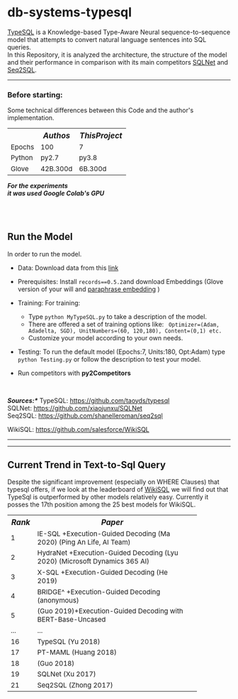 # db-systems-typesql

[TypeSQL](https://arxiv.org/abs/1804.09769) is a Knowledge-based Type-Aware Neural sequence-to-sequence model that attempts to convert natural language sentences into SQL queries. <br>
In this Repository, it is analyzed the architecture, the structure of the model and their performance in comparison with its main competitors [SQLNet](https://arxiv.org/abs/1711.04436) and [Seq2SQL](https://arxiv.org/abs/1709.00103).

***

### Before starting:

Some technical differences between this Code and the author's implementation. 
<br>
<table style="margin-right: auto; width:85%;font-size:15px;border:1px;">
  <tr style="font-size:115%;font-weight:bold;font-style:italic; ">
    <th > </th> <th >Authos</th> <th>ThisProject</th>     
  </tr>
  <tr>
    <td>Epochs</td> <td>100</td> <td>7</td>  
  </tr>
  <tr>
    <td>Python</td> <td>py2.7 </td> <td>py3.8</td> 
  </tr>
    <tr> 
    <td>Glove</td> <td>  42B.300d </td>  <td> 6B.300d</td> 
  </tr> 
</table>
<B><i>For the experiments <br> it was used Google Colab's GPU</i></B>

<br> <br> 


## Run the Model
In order to run the model.
* Data: Download data from this [link](https://drive.google.com/file/d/1CGIRCjwf2bgmWl3UyjY1yJpP4nU---Q0/view)
* Prerequisites: Install ` records==0.5.2 `and download Embeddings (Glove version of your will and [paraphrase embedding](https://drive.google.com/file/d/1iWTowxEG1-KZyq-fHP6cb6dNqMh4eHiN/view) )

* Training: For training:
     * Type `python MyTypeSQL.py` to take a description of the model.
     * There are offered a set of training options like: ` Optimizer=(Adam, Adadelta, SGD), UnitNumbers=(60, 120,180), Content=(0,1) etc.`
     * Customize your model according to your own needs.
* Testing: To run the default model (Epochs:7, Units:180, Opt:Adam) type `python Testing.py`  or follow the description to test your model.
* Run competitors with **py2Competitors**
 

<br>



<B><i>Sources:*</i></B>
TypeSQL: https://github.com/taoyds/typesql <br>
SQLNet:  https://github.com/xiaojunxu/SQLNet <br>
Seq2SQL: https://github.com/shanelleroman/seq2sql

WikiSQL: https://github.com/salesforce/WikiSQL 

***
 
***

## Current Trend  in Text-to-Sql Query

Despite the significant improvement (especially on WHERE Clauses) that typesql offers, if we look at the leaderboard of [WikiSQL](https://github.com/salesforce/WikiSQL) we will find out that TypeSql is outperformed by other models relatively easy. 
Currently it posses the 17th position among the 25 best models for WikiSQL.

<table style="margin-right: auto; width:85%;font-size:15px;border:1px;">
  <tr style="font-size:115%;font-weight:bold;font-style:italic; ">
    <th >Rank </th> <th >Paper</th>  
  </tr>
  <tr>
 <td>1</td> 
    <td>IE-SQL
+Execution-Guided Decoding
(Ma 2020)
(Ping An Life, AI Team)</td>  
  </tr>
  <tr>
 <td>2</td> 
    <td>HydraNet
+Execution-Guided Decoding
(Lyu 2020)
(Microsoft Dynamics 365 AI)
  </tr>
  <tr>
 <td>3</td> 
    <td>
 X-SQL
+Execution-Guided Decoding
(He 2019)</td> 
  </tr>
  <tr>
 <td>4</td> 
    <td>BRIDGE^
+Execution-Guided Decoding
(anonymous)  <td>  
  </tr>
  <tr>
 <td>5</td> 
    <td>(Guo 2019)+Execution-Guided Decoding with BERT-Base-Uncased  </td>  
  </tr>
 <tr>
 <td>...</td> <td>...</td>  
</tr>
  <tr>
    <td>16</td> 
    <td>TypeSQL (Yu 2018)  </td>  
  </tr>
    <tr>
    <td>17</td> 
    <td>PT-MAML (Huang 2018)  </td>  
  </tr>
   <tr>
    <td>18</td> 
    <td>(Guo 2018) </td>  
  </tr>
   <tr>
    <td>19</td> 
    <td>SQLNet (Xu 2017)  </td>  
  </tr>
      <td>21</td> 
    <td>Seq2SQL (Zhong 2017)  </td>  
  </tr
</table>



